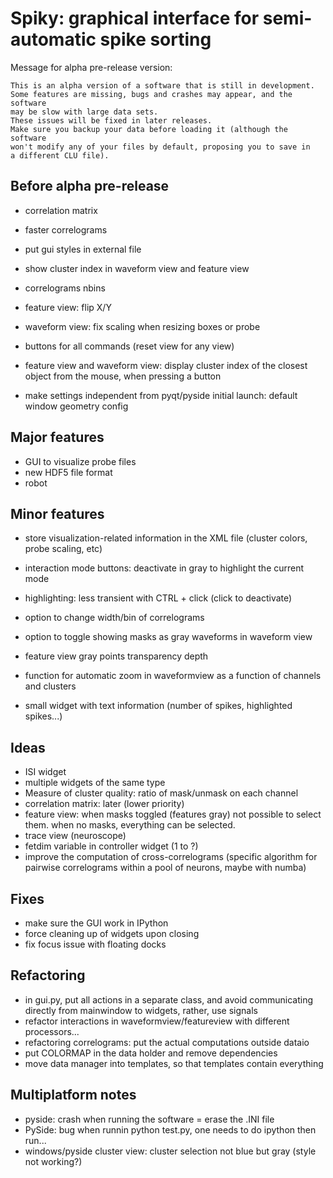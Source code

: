 Spiky: graphical interface for semi-automatic spike sorting
===========================================================

Message for alpha pre-release version:

    This is an alpha version of a software that is still in development.
    Some features are missing, bugs and crashes may appear, and the software
    may be slow with large data sets. 
    These issues will be fixed in later releases.
    Make sure you backup your data before loading it (although the software
    won't modify any of your files by default, proposing you to save in 
    a different CLU file).
    
Before alpha pre-release
------------------------

  * correlation matrix
  * faster correlograms
  * put gui styles in external file
  * show cluster index in waveform view and feature view
  * correlograms nbins
  * feature view: flip X/Y
  
  * waveform view: fix scaling when resizing boxes or probe
  * buttons for all commands (reset view for any view)
  * feature view and waveform view: display cluster index of the closest object
    from the mouse, when pressing a button
  * make settings independent from pyqt/pyside
    initial launch: default window geometry config
  
  
Major features
--------------

  * GUI to visualize probe files
  * new HDF5 file format
  * robot

  
Minor features
--------------
  

  * store visualization-related information in the XML file (cluster colors,
    probe scaling, etc)
  
  * interaction mode buttons: deactivate in gray to highlight the current mode
  
  * highlighting: less transient with CTRL + click (click to deactivate)
  * option to change width/bin of correlograms
  * option to toggle showing masks as gray waveforms in waveform view
  * feature view gray points transparency depth
  * function for automatic zoom in waveformview as a function of
    channels and clusters
  * small widget with text information (number of spikes, highlighted spikes...)

  
Ideas
-----
  
  * ISI widget
  * multiple widgets of the same type
  * Measure of cluster quality: ratio of mask/unmask on each channel
  * correlation matrix: later (lower priority)
  * feature view: when masks toggled (features gray) not possible to select
    them. when no masks, everything can be selected.
  * trace view (neuroscope)
  * fetdim variable in controller widget (1 to ?)
  * improve the computation of cross-correlograms (specific algorithm for
    pairwise correlograms within a pool of neurons, maybe with numba)


Fixes
-----

  * make sure the GUI work in IPython
  * force cleaning up of widgets upon closing
  * fix focus issue with floating docks
  
  
Refactoring
-----------

  * in gui.py, put all actions in a separate class, and avoid communicating 
    directly from mainwindow to widgets, rather, use signals
  * refactor interactions in waveformview/featureview with different
    processors...
  * refactoring correlograms: put the actual computations outside dataio
  * put COLORMAP in the data holder and remove dependencies 
  * move data manager into templates, so that templates contain everything


Multiplatform notes
-------------------

  * pyside: crash when running the software = erase the .INI file
  * PySide: bug when runnin python test.py, one needs to do ipython then run...
  * windows/pyside cluster view: cluster selection not blue but gray (style not working?)

  